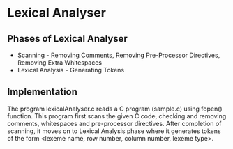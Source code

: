 # Lexical Analyser

## Phases of Lexical Analyser
* Scanning - Removing Comments, Removing Pre-Processor Directives, Removing Extra Whitespaces
* Lexical Analysis - Generating Tokens

## Implementation 
The program lexicalAnalyser.c reads a C program (sample.c) using fopen() function. This program first scans the given C code, checking and removing comments, whitespaces and pre-processor directives. After completion of scanning, it moves on to Lexical Analysis phase where it generates tokens of the form <lexeme name, row number, column number, lexeme type>.
